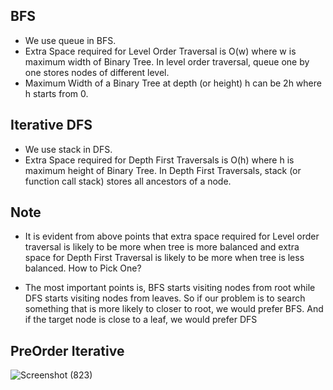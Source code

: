 ## BFS

- We use queue in BFS.
- Extra Space required for Level Order Traversal is O(w) where w is maximum width of Binary Tree. In level order traversal, queue one by one stores nodes of different level.
- Maximum Width of a Binary Tree at depth (or height) h can be 2h where h starts from 0.

## Iterative DFS

- We use stack in DFS.
- Extra Space required for Depth First Traversals is O(h) where h is maximum height of Binary Tree. In Depth First Traversals, stack (or function call stack) stores all ancestors of a node.

## Note

- It is evident from above points that extra space required for Level order traversal is likely to be more when tree is more balanced and extra space for Depth First Traversal is likely to be more when tree is less balanced. How to Pick One?

- The most important points is, BFS starts visiting nodes from root while DFS starts visiting nodes from leaves. So if our problem is to search something that is more likely to closer to root, we would prefer BFS. And if the target node is close to a leaf, we would prefer DFS


## PreOrder Iterative
![Screenshot (823)](https://user-images.githubusercontent.com/67089723/221892596-73c87b33-8f7d-4dd7-ba3c-075939136fb3.png)
